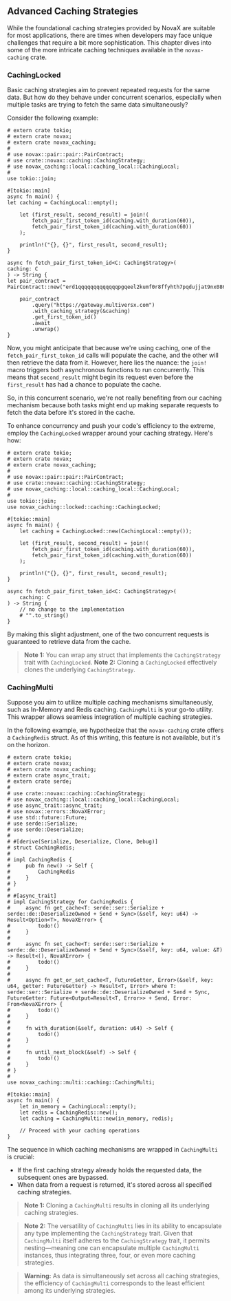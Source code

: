 ## Advanced Caching Strategies

While the foundational caching strategies provided by NovaX are suitable for most applications, there are times when developers may face unique challenges that require a bit more sophistication. This chapter dives into some of the more intricate caching techniques available in the `novax-caching` crate.

### CachingLocked

Basic caching strategies aim to prevent repeated requests for the same data. But how do they behave under concurrent scenarios, especially when multiple tasks are trying to fetch the same data simultaneously?

Consider the following example:

```rust,ignore
# extern crate tokio;
# extern crate novax;
# extern crate novax_caching;
#
# use novax::pair::pair::PairContract;
# use crate::novax::caching::CachingStrategy;
# use novax_caching::local::caching_local::CachingLocal;
#
use tokio::join;

#[tokio::main]
async fn main() {
let caching = CachingLocal::empty();

    let (first_result, second_result) = join!(
        fetch_pair_first_token_id(caching.with_duration(60)),
        fetch_pair_first_token_id(caching.with_duration(60))
    );
    
    println!("{}, {}", first_result, second_result);
}

async fn fetch_pair_first_token_id<C: CachingStrategy>(
caching: C
) -> String {
let pair_contract = PairContract::new("erd1qqqqqqqqqqqqqpgqeel2kumf0r8ffyhth7pqdujjat9nx0862jpsg2pqaq");

    pair_contract
        .query("https://gateway.multiversx.com")
        .with_caching_strategy(&caching)
        .get_first_token_id()
        .await
        .unwrap()
}
```

Now, you might anticipate that because we're using caching, one of the `fetch_pair_first_token_id` calls will populate the cache, and the other will then retrieve the data from it. However, here lies the nuance: the `join!` macro triggers both asynchronous functions to run concurrently. This means that `second_result` might begin its request even before the `first_result` has had a chance to populate the cache.

So, in this concurrent scenario, we're not really benefiting from our caching mechanism because both tasks might end up making separate requests to fetch the data before it's stored in the cache.

To enhance concurrency and push your code's efficiency to the extreme, employ the `CachingLocked` wrapper around your caching strategy. Here's how:

```rust,ignore
# extern crate tokio;
# extern crate novax;
# extern crate novax_caching;
#
# use novax::pair::pair::PairContract;
# use crate::novax::caching::CachingStrategy;
# use novax_caching::local::caching_local::CachingLocal;
#
use tokio::join;
use novax_caching::locked::caching::CachingLocked;

#[tokio::main]
async fn main() {
    let caching = CachingLocked::new(CachingLocal::empty());

    let (first_result, second_result) = join!(
        fetch_pair_first_token_id(caching.with_duration(60)),
        fetch_pair_first_token_id(caching.with_duration(60))
    );

    println!("{}, {}", first_result, second_result);
}

async fn fetch_pair_first_token_id<C: CachingStrategy>(
    caching: C
) -> String {
    // no change to the implementation
    # "".to_string()
}
```

By making this slight adjustment, one of the two concurrent requests is guaranteed to retrieve data from the cache.

> **Note 1:** You can wrap any struct that implements the `CachingStrategy` trait with `CachingLocked`.
> **Note 2:** Cloning a `CachingLocked` effectively clones the underlying `CachingStrategy`.

### CachingMulti

Suppose you aim to utilize multiple caching mechanisms simultaneously, such as In-Memory and Redis caching. `CachingMulti` is your go-to utility. This wrapper allows seamless integration of multiple caching strategies.

In the following example, we hypothesize that the `novax-caching` crate offers a `CachingRedis` struct. As of this writing, this feature is not available, but it's on the horizon.

```rust,ignore
# extern crate tokio;
# extern crate novax;
# extern crate novax_caching;
# extern crate async_trait;
# extern crate serde;
#
# use crate::novax::caching::CachingStrategy;
# use novax_caching::local::caching_local::CachingLocal;
# use async_trait::async_trait;
# use novax::errors::NovaXError;
# use std::future::Future;
# use serde::Serialize;
# use serde::Deserialize;
#
# #[derive(Serialize, Deserialize, Clone, Debug)]
# struct CachingRedis;
#
# impl CachingRedis {
#     pub fn new() -> Self {
#         CachingRedis
#     }
# }
#
# #[async_trait]
# impl CachingStrategy for CachingRedis {
#     async fn get_cache<T: serde::ser::Serialize + serde::de::DeserializeOwned + Send + Sync>(&self, key: u64) -> Result<Option<T>, NovaXError> {
#         todo!()
#     }
#
#     async fn set_cache<T: serde::ser::Serialize + serde::de::DeserializeOwned + Send + Sync>(&self, key: u64, value: &T) -> Result<(), NovaXError> {
#         todo!()
#     }
#
#     async fn get_or_set_cache<T, FutureGetter, Error>(&self, key: u64, getter: FutureGetter) -> Result<T, Error> where T: serde::ser::Serialize + serde::de::DeserializeOwned + Send + Sync, FutureGetter: Future<Output=Result<T, Error>> + Send, Error: From<NovaXError> {
#         todo!()
#     }
#
#     fn with_duration(&self, duration: u64) -> Self {
#         todo!()
#     }
#
#     fn until_next_block(&self) -> Self {
#         todo!()
#     }
# }
#
use novax_caching::multi::caching::CachingMulti;

#[tokio::main]
async fn main() {
    let in_memory = CachingLocal::empty();
    let redis = CachingRedis::new();
    let caching = CachingMulti::new(in_memory, redis);

    // Proceed with your caching operations
}
```

The sequence in which caching mechanisms are wrapped in `CachingMulti` is crucial:
- If the first caching strategy already holds the requested data, the subsequent ones are bypassed.
- When data from a request is returned, it's stored across all specified caching strategies.

> **Note 1:** Cloning a `CachingMulti` results in cloning all its underlying caching strategies.

> **Note 2:** The versatility of `CachingMulti` lies in its ability to encapsulate any type implementing the `CachingStrategy` trait. Given that `CachingMulti` itself adheres to the `CachingStrategy` trait, it permits nesting—meaning one can encapsulate multiple `CachingMulti` instances, thus integrating three, four, or even more caching strategies.

> **Warning:** As data is simultaneously set across all caching strategies, the efficiency of `CachingMulti` corresponds to the least efficient among its underlying strategies.
